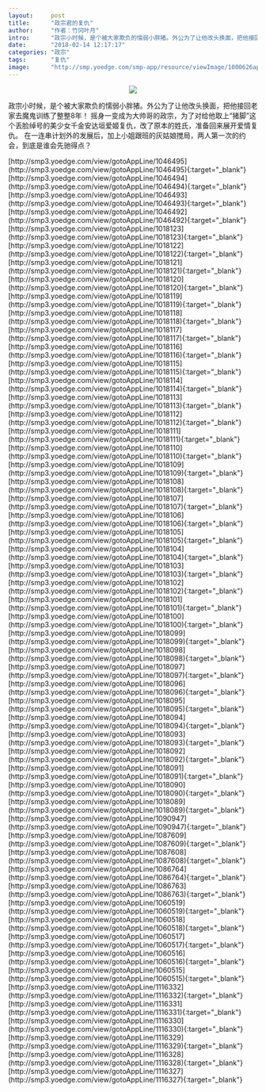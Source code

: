 ```yaml
---
layout:     post
title:      "政宗君的复仇"
author:     "作者：竹冈叶月"
intro:      "政宗小时候，是个被大家欺负的懦弱小胖猪。外公为了让他改头换面，把他接回老家去魔鬼训练了整整8年！ 摇身一变成为大帅哥的政宗，为了对给他取上“猪脚”这个丢脸绰号的美少女千金安达垣爱姬复仇，改了原本的姓氏，准备回来展开爱情复仇。 在一连串计划外的发展后，加上小姐跟班的灰姑娘搅局，两人第一次的约会，到底是谁会先驰得点？"
date:       "2018-02-14 12:17:17"
categories: "政宗"
tags:       "复仇"
image:      "http://smp.yoedge.com/smp-app/resource/viewImage/1000626appline.png"
---
```

<div style="text-align: center">
<p><img src="http://smp.yoedge.com/smp-app/resource/viewImage/1000626appline.png"/></p>
</div>
<p class="post-meta">
<span>政宗小时候，是个被大家欺负的懦弱小胖猪。外公为了让他改头换面，把他接回老家去魔鬼训练了整整8年！ 摇身一变成为大帅哥的政宗，为了对给他取上“猪脚”这个丢脸绰号的美少女千金安达垣爱姬复仇，改了原本的姓氏，准备回来展开爱情复仇。 在一连串计划外的发展后，加上小姐跟班的灰姑娘搅局，两人第一次的约会，到底是谁会先驰得点？</span>
</p>
[http://smp3.yoedge.com/view/gotoAppLine/1046495](http://smp3.yoedge.com/view/gotoAppLine/1046495){:target="_blank"}
[http://smp3.yoedge.com/view/gotoAppLine/1046494](http://smp3.yoedge.com/view/gotoAppLine/1046494){:target="_blank"}
[http://smp3.yoedge.com/view/gotoAppLine/1046493](http://smp3.yoedge.com/view/gotoAppLine/1046493){:target="_blank"}
[http://smp3.yoedge.com/view/gotoAppLine/1046492](http://smp3.yoedge.com/view/gotoAppLine/1046492){:target="_blank"}
[http://smp3.yoedge.com/view/gotoAppLine/1018123](http://smp3.yoedge.com/view/gotoAppLine/1018123){:target="_blank"}
[http://smp3.yoedge.com/view/gotoAppLine/1018122](http://smp3.yoedge.com/view/gotoAppLine/1018122){:target="_blank"}
[http://smp3.yoedge.com/view/gotoAppLine/1018121](http://smp3.yoedge.com/view/gotoAppLine/1018121){:target="_blank"}
[http://smp3.yoedge.com/view/gotoAppLine/1018120](http://smp3.yoedge.com/view/gotoAppLine/1018120){:target="_blank"}
[http://smp3.yoedge.com/view/gotoAppLine/1018119](http://smp3.yoedge.com/view/gotoAppLine/1018119){:target="_blank"}
[http://smp3.yoedge.com/view/gotoAppLine/1018118](http://smp3.yoedge.com/view/gotoAppLine/1018118){:target="_blank"}
[http://smp3.yoedge.com/view/gotoAppLine/1018117](http://smp3.yoedge.com/view/gotoAppLine/1018117){:target="_blank"}
[http://smp3.yoedge.com/view/gotoAppLine/1018116](http://smp3.yoedge.com/view/gotoAppLine/1018116){:target="_blank"}
[http://smp3.yoedge.com/view/gotoAppLine/1018115](http://smp3.yoedge.com/view/gotoAppLine/1018115){:target="_blank"}
[http://smp3.yoedge.com/view/gotoAppLine/1018114](http://smp3.yoedge.com/view/gotoAppLine/1018114){:target="_blank"}
[http://smp3.yoedge.com/view/gotoAppLine/1018113](http://smp3.yoedge.com/view/gotoAppLine/1018113){:target="_blank"}
[http://smp3.yoedge.com/view/gotoAppLine/1018112](http://smp3.yoedge.com/view/gotoAppLine/1018112){:target="_blank"}
[http://smp3.yoedge.com/view/gotoAppLine/1018111](http://smp3.yoedge.com/view/gotoAppLine/1018111){:target="_blank"}
[http://smp3.yoedge.com/view/gotoAppLine/1018110](http://smp3.yoedge.com/view/gotoAppLine/1018110){:target="_blank"}
[http://smp3.yoedge.com/view/gotoAppLine/1018109](http://smp3.yoedge.com/view/gotoAppLine/1018109){:target="_blank"}
[http://smp3.yoedge.com/view/gotoAppLine/1018108](http://smp3.yoedge.com/view/gotoAppLine/1018108){:target="_blank"}
[http://smp3.yoedge.com/view/gotoAppLine/1018107](http://smp3.yoedge.com/view/gotoAppLine/1018107){:target="_blank"}
[http://smp3.yoedge.com/view/gotoAppLine/1018106](http://smp3.yoedge.com/view/gotoAppLine/1018106){:target="_blank"}
[http://smp3.yoedge.com/view/gotoAppLine/1018105](http://smp3.yoedge.com/view/gotoAppLine/1018105){:target="_blank"}
[http://smp3.yoedge.com/view/gotoAppLine/1018104](http://smp3.yoedge.com/view/gotoAppLine/1018104){:target="_blank"}
[http://smp3.yoedge.com/view/gotoAppLine/1018103](http://smp3.yoedge.com/view/gotoAppLine/1018103){:target="_blank"}
[http://smp3.yoedge.com/view/gotoAppLine/1018102](http://smp3.yoedge.com/view/gotoAppLine/1018102){:target="_blank"}
[http://smp3.yoedge.com/view/gotoAppLine/1018101](http://smp3.yoedge.com/view/gotoAppLine/1018101){:target="_blank"}
[http://smp3.yoedge.com/view/gotoAppLine/1018100](http://smp3.yoedge.com/view/gotoAppLine/1018100){:target="_blank"}
[http://smp3.yoedge.com/view/gotoAppLine/1018099](http://smp3.yoedge.com/view/gotoAppLine/1018099){:target="_blank"}
[http://smp3.yoedge.com/view/gotoAppLine/1018098](http://smp3.yoedge.com/view/gotoAppLine/1018098){:target="_blank"}
[http://smp3.yoedge.com/view/gotoAppLine/1018097](http://smp3.yoedge.com/view/gotoAppLine/1018097){:target="_blank"}
[http://smp3.yoedge.com/view/gotoAppLine/1018096](http://smp3.yoedge.com/view/gotoAppLine/1018096){:target="_blank"}
[http://smp3.yoedge.com/view/gotoAppLine/1018095](http://smp3.yoedge.com/view/gotoAppLine/1018095){:target="_blank"}
[http://smp3.yoedge.com/view/gotoAppLine/1018094](http://smp3.yoedge.com/view/gotoAppLine/1018094){:target="_blank"}
[http://smp3.yoedge.com/view/gotoAppLine/1018093](http://smp3.yoedge.com/view/gotoAppLine/1018093){:target="_blank"}
[http://smp3.yoedge.com/view/gotoAppLine/1018092](http://smp3.yoedge.com/view/gotoAppLine/1018092){:target="_blank"}
[http://smp3.yoedge.com/view/gotoAppLine/1018091](http://smp3.yoedge.com/view/gotoAppLine/1018091){:target="_blank"}
[http://smp3.yoedge.com/view/gotoAppLine/1018090](http://smp3.yoedge.com/view/gotoAppLine/1018090){:target="_blank"}
[http://smp3.yoedge.com/view/gotoAppLine/1018089](http://smp3.yoedge.com/view/gotoAppLine/1018089){:target="_blank"}
[http://smp3.yoedge.com/view/gotoAppLine/1090947](http://smp3.yoedge.com/view/gotoAppLine/1090947){:target="_blank"}
[http://smp3.yoedge.com/view/gotoAppLine/1087609](http://smp3.yoedge.com/view/gotoAppLine/1087609){:target="_blank"}
[http://smp3.yoedge.com/view/gotoAppLine/1087608](http://smp3.yoedge.com/view/gotoAppLine/1087608){:target="_blank"}
[http://smp3.yoedge.com/view/gotoAppLine/1086764](http://smp3.yoedge.com/view/gotoAppLine/1086764){:target="_blank"}
[http://smp3.yoedge.com/view/gotoAppLine/1086763](http://smp3.yoedge.com/view/gotoAppLine/1086763){:target="_blank"}
[http://smp3.yoedge.com/view/gotoAppLine/1060519](http://smp3.yoedge.com/view/gotoAppLine/1060519){:target="_blank"}
[http://smp3.yoedge.com/view/gotoAppLine/1060518](http://smp3.yoedge.com/view/gotoAppLine/1060518){:target="_blank"}
[http://smp3.yoedge.com/view/gotoAppLine/1060517](http://smp3.yoedge.com/view/gotoAppLine/1060517){:target="_blank"}
[http://smp3.yoedge.com/view/gotoAppLine/1060516](http://smp3.yoedge.com/view/gotoAppLine/1060516){:target="_blank"}
[http://smp3.yoedge.com/view/gotoAppLine/1060515](http://smp3.yoedge.com/view/gotoAppLine/1060515){:target="_blank"}
[http://smp3.yoedge.com/view/gotoAppLine/1116332](http://smp3.yoedge.com/view/gotoAppLine/1116332){:target="_blank"}
[http://smp3.yoedge.com/view/gotoAppLine/1116331](http://smp3.yoedge.com/view/gotoAppLine/1116331){:target="_blank"}
[http://smp3.yoedge.com/view/gotoAppLine/1116330](http://smp3.yoedge.com/view/gotoAppLine/1116330){:target="_blank"}
[http://smp3.yoedge.com/view/gotoAppLine/1116329](http://smp3.yoedge.com/view/gotoAppLine/1116329){:target="_blank"}
[http://smp3.yoedge.com/view/gotoAppLine/1116328](http://smp3.yoedge.com/view/gotoAppLine/1116328){:target="_blank"}
[http://smp3.yoedge.com/view/gotoAppLine/1116327](http://smp3.yoedge.com/view/gotoAppLine/1116327){:target="_blank"}


